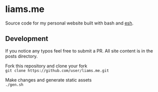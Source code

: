 # liams.me

Source code for my personal website built with bash and [esh](https://github.com/jirutka/esh).

## Development
If you notice any typos feel free to submit a PR. All site content is in the posts directory.

Fork this repository and clone your fork   
``` git clone https://github.com/user/liams.me.git  ```

Make changes and generate static assets  
``` ./gen.sh ``` 
